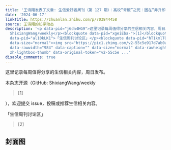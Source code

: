 ```yaml
---
title: '王诗翔发表了文章: 生信爱好者周刊（第 127 期）：高校“青椒”之死：困在“非升即走”里的海归博士'
date: '2024-06-17'
linkTitle: https://zhuanlan.zhihu.com/p/703844458
source: 王诗翔的知乎动态
description: '<p data-pid="j6dn4HG9">这里记录每周值得分享的生信相关内容，周日发布。</p><p data-pid="rrNEZ4Pt">本杂志开源（GitHub:
  ShixiangWang/weekly</p><blockquote data-pid="xgeiEba-">[1]</blockquote>），欢迎提交 issue，投稿或推荐生信相关内容。<p
  data-pid="al10kLK1">「生信周刊讨论区」</p><blockquote data-pid="hT1kmlTQ">[2]</blockquote><h2>封面图</h2><figure
  data-size="normal"><img src="https://pic1.zhimg.com/v2-55c5e917d7ab0a6522bde4b295389f3c.jpg"
  data-rawwidth="984" data-caption="" data-size="normal" data-rawheight="648" class="origin_image
  zh-lightbox-thumb" data-original-token="v2-55c5e ...'
disable_comments: true
---
```

<p data-pid="j6dn4HG9">这里记录每周值得分享的生信相关内容，周日发布。</p><p data-pid="rrNEZ4Pt">本杂志开源（GitHub: ShixiangWang/weekly</p><blockquote data-pid="xgeiEba-">[1]</blockquote>），欢迎提交 issue，投稿或推荐生信相关内容。<p data-pid="al10kLK1">「生信周刊讨论区」</p><blockquote data-pid="hT1kmlTQ">[2]</blockquote><h2>封面图</h2><figure data-size="normal"><img src="https://pic1.zhimg.com/v2-55c5e917d7ab0a6522bde4b295389f3c.jpg" data-rawwidth="984" data-caption="" data-size="normal" data-rawheight="648" class="origin_image zh-lightbox-thumb" data-original-token="v2-55c5e ...